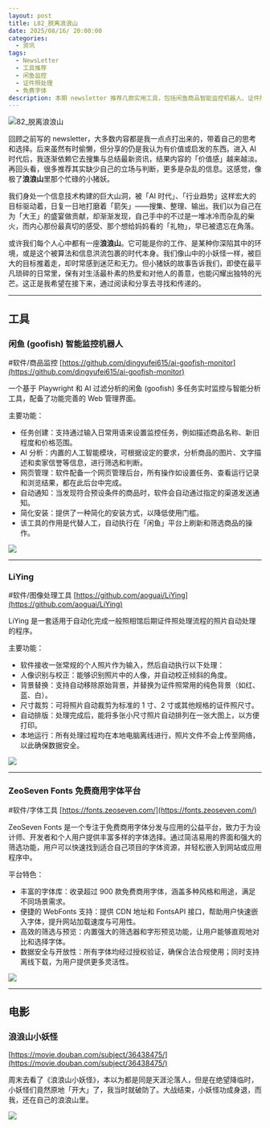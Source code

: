 ```yaml
---
layout: post
title: L82_脱离浪浪山
date: 2025/08/16/ 20:00:00
categories:
  - 资讯
tags:
  - NewsLetter
  - 工具推荐
  - 闲鱼监控
  - 证件照处理
  - 免费字体
description: 本期 newsletter 推荐几款实用工具，包括闲鱼商品智能监控机器人、证件照自动处理程序 LiYing，以及 ZeoSeven Fonts 免费商用字体平台。同时分享电影《浪浪山小妖怪》带来的感动与思考，探讨在信息洪流中如何保持初心。
---
```

![82_脱离浪浪山](https://pics.naaln.com/2025-08-25-b3209dcf8ca84eae93d4995735f065c1.png-basicBlog)

回顾之前写的 newsletter，大多数内容都是我一点点打出来的，带着自己的思考和选择。后来虽然有时偷懒，但分享的仍是我认为有价值或启发的东西。进入 AI 时代后，我逐渐依赖它去搜集与总结最新资讯，结果内容的「价值感」越来越淡。再回头看，很多推荐其实缺少自己的立场与判断，更多是杂乱的信息。这感觉，像极了**浪浪山**里那个忙碌的小猪妖。

我们身处一个信息技术构建的巨大山洞，被「AI 时代」、「行业趋势」这样宏大的目标驱动着，日复一日地打磨着「箭矢」——搜集、整理、输出。我们以为自己在为「大王」的盛宴做贡献，却渐渐发现，自己手中的不过是一堆冰冷而杂乱的柴火，而内心那份最真切的感受、那个想给妈妈看的「礼物」，早已被遗忘在角落。

或许我们每个人心中都有一座**浪浪山**。它可能是你的工作、是某种你深陷其中的环境，或是这个被算法和信息洪流包裹的时代本身。我们像山中的小妖怪一样，被巨大的目标推着走，却时常感到迷茫和无力。但小猪妖的故事告诉我们，即使在最平凡琐碎的日常里，保有对生活最朴素的热爱和对他人的善意，也能闪耀出独特的光芒。这正是我希望在接下来，通过阅读和分享去寻找和传递的。

---

## 工具

### 闲鱼 (goofish) 智能监控机器人

#软件/商品监控
 [https://github.com/dingyufei615/ai-goofish-monitor](https://github.com/dingyufei615/ai-goofish-monitor)

一个基于 Playwright 和 AI 过滤分析的闲鱼 (goofish) 多任务实时监控与智能分析工具，配备了功能完善的 Web 管理界面。

主要功能：

- 任务创建：支持通过输入日常用语来设置监控任务，例如描述商品名称、新旧程度和价格范围。
- AI 分析：内置的人工智能模块，可根据设定的要求，分析商品的图片、文字描述和卖家信誉等信息，进行筛选和判断。
- 网页管理：软件配备一个网页管理后台，所有操作如设置任务、查看运行记录和浏览结果，都在此后台中完成。
- 自动通知：当发现符合预设条件的商品时，软件会自动通过指定的渠道发送通知。
- 简化安装：提供了一种简化的安装方式，以降低使用门槛。
- 该工具的作用是代替人工，自动执行在「闲鱼」平台上刷新和筛选商品的操作。

![](https://pics.naaln.com/202508191432154.png-basicBlog)

---

### LiYing

#软件/图像处理工具
[https://github.com/aoguai/LiYing](https://github.com/aoguai/LiYing)

LiYing 是一套适用于自动化完成一般照相馆后期证件照处理流程的照片自动处理的程序。

主要功能：

- 软件接收一张常规的个人照片作为输入，然后自动执行以下处理：
- 人像识别与校正：能够识别照片中的人像，并自动校正倾斜的角度。
- 背景替换：支持自动移除原始背景，并替换为证件照常用的纯色背景（如红、蓝、白）。
- 尺寸裁剪：可将照片自动裁剪为标准的 1 寸、2 寸或其他规格的证件照尺寸。
- 自动排版：处理完成后，能将多张小尺寸照片自动排列在一张大图上，以方便打印。
- 本地运行：所有处理过程均在本地电脑离线进行，照片文件不会上传至网络，以此确保数据安全。

![](https://pics.naaln.com/202508191448969.png-basicBlog)

---

### ZeoSeven Fonts 免费商用字体平台

#软件/字体工具
[https://fonts.zeoseven.com/](https://fonts.zeoseven.com/)

ZeoSeven Fonts 是一个专注于免费商用字体分发与应用的公益平台，致力于为设计师、开发者和个人用户提供丰富多样的字体选择。通过简洁易用的界面和强大的筛选功能，用户可以快速找到适合自己项目的字体资源，并轻松嵌入到网站或应用程序中。

平台特色：

- 丰富的字体库：收录超过 900 款免费商用字体，涵盖多种风格和用途，满足不同场景需求。
- 便捷的 WebFonts 支持：提供 CDN 地址和 FontsAPI 接口，帮助用户快速嵌入字体，提升网站加载速度与可用性。
- 高效的筛选与预览：内置强大的筛选器和字形预览功能，让用户能够直观地对比和选择字体。
- 数据安全与开放性：所有字体均经过授权验证，确保合法合规使用；同时支持离线下载，为用户提供更多灵活性。

![](https://pics.naaln.com/202508191920722.png-basicBlog)

---

## 电影

### 浪浪山小妖怪

[https://movie.douban.com/subject/36438475/](https://movie.douban.com/subject/36438475/)  

周末去看了《浪浪山小妖怪》，本以为都是同是天涯沦落人，但是在绝望降临时，小妖怪们竟然原地「开大」了，我当时就破防了。大战结束，小妖怪功成身退，而我，还在自己的浪浪山里。

![](https://pics.naaln.com/202508191910324.png-basicBlog)
